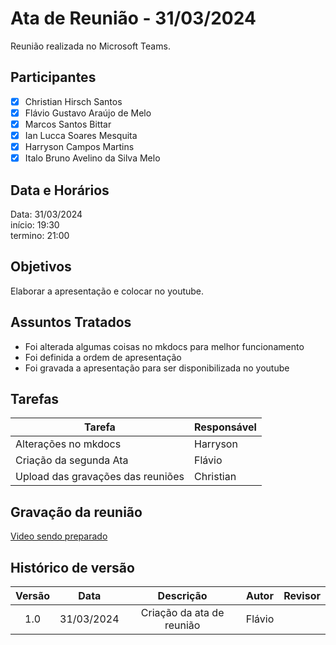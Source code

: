 # Ata de Reunião - 31/03/2024

Reunião realizada no Microsoft Teams.

## Participantes
- [x] Christian Hirsch Santos
- [x] Flávio Gustavo Araújo de Melo
- [x] Marcos Santos Bittar
- [x] Ian Lucca Soares Mesquita
- [x] Harryson Campos Martins
- [x] Italo Bruno Avelino da Silva Melo

## Data e Horários

Data: 31/03/2024 \
início: 19:30 \
termino: 21:00

## Objetivos
Elaborar a apresentação e colocar no youtube.

## Assuntos Tratados
- Foi alterada algumas coisas no mkdocs para melhor funcionamento
- Foi definida a ordem de apresentação
- Foi gravada a apresentação para ser disponibilizada no youtube

## Tarefas

| Tarefa | Responsável |
| ---- | ---- |
| Alterações no mkdocs | Harryson
| Criação da segunda Ata | Flávio
| Upload das gravações das reuniões | Christian

## Gravação da reunião
[Video sendo preparado]()

## Histórico de versão
| Versão | Data | Descrição | Autor | Revisor |
| :----: | :--: | :-------: | :---: | :-----: |
| 1.0 | 31/03/2024 | Criação da ata de reunião | Flávio |  |
